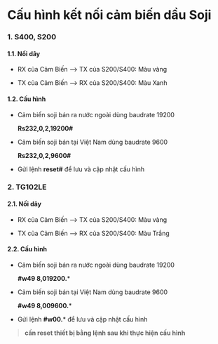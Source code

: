 # Cấu hình kết nối cảm biến dầu Soji

### 1. S400, S200

#### 1.1. Nối dây

* RX của Cảm Biến --> TX của S200/S400: Màu vàng

* TX của Cảm Biến --> RX của S200/S400: Màu Xanh

#### 1.2. Cấu hình

* Cảm biến soji bán ra nước ngoài dùng baudrate 19200
    
    **Rs232,0,2,19200#**

* Cảm biến soji bán tại Việt Nam dùng baudrate 9600

    **Rs232,0,2,9600#**

* Gửi lệnh **reset#** để lưu và cập nhật cấu hình

### 2. TG102LE

#### 2.1. Nối dây

* RX của Cảm Biến --> TX của S200/S400: Màu vàng

* TX của Cảm Biến --> RX của S200/S400: Màu Trắng

#### 2.2. Cấu hình

* Cảm biến soji bán ra nước ngoài dùng baudrate 19200
    
    **#w49 8,019200.***
* Cảm biến soji bán tại Việt Nam dùng baudrate 9600

    **#w49 8,009600.***

* Gửi lệnh **#w00.*** để lưu và cập nhật cấu hình

> __cần reset thiết bị bằng lệnh sau khi thực hiện cấu hình__
